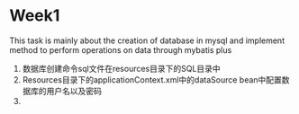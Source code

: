 # Week1
This task is mainly about the creation of database in mysql and implement method to perform operations on data through mybatis plus

1. 数据库创建命令sql文件在resources目录下的SQL目录中
2. Resources目录下的applicationContext.xml中的dataSource bean中配置数据库的用户名以及密码
3. 
